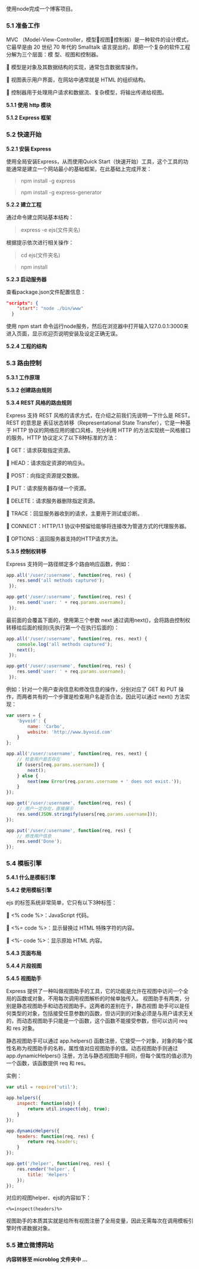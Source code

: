 使用node完成一个博客项目。

<h3>5.1 准备工作</h3>

MVC （Model-View-Controller，模型视图控制器）是一种软件的设计模式，它最早是由 20 世纪 70 年代的 Smalltalk 语言提出的，即把一个复杂的软件工程分解为三个层面：模
型、视图和控制器。

 模型是对象及其数据结构的实现，通常包含数据库操作。

 视图表示用户界面，在网站中通常就是 HTML 的组织结构。

 控制器用于处理用户请求和数据流、复杂模型，将输出传递给视图。

<b>5.1.1 使用 http 模块</b>

<b>5.1.2 Express 框架</b>


<h3>5.2 快速开始</h3>

<b>5.2.1 安装 Express</b>

使用全局安装Express，从而使用Quick Start（快速开始）工具，这个工具的功能通常是建立一个网站最小的基础框架，在此基础上完成开发：

>npm install -g express

>npm install -g express-generator

<b>5.2.2 建立工程</b>

通过命令建立网站基本结构：

>express -e ejs(文件夹名)

根据提示依次进行相关操作：

>cd ejs(文件夹名)

>npm install

<b>5.2.3 启动服务器</b>

查看package.json文件配置信息：

```json
"scripts": {
    "start": "node ./bin/www"
  }
```

使用 npm start 命令运行node服务，然后在浏览器中打开输入127.0.0.1:3000来进入页面，显示欢迎页说明安装及设定正确无误。

<b>5.2.4 工程的结构</b>


<h3>5.3 路由控制</h3>

<b>5.3.1 工作原理</b>

<b>5.3.2 创建路由规则</b>

<b>5.3.4 REST 风格的路由规则</b>

Express 支持 REST 风格的请求方式，在介绍之前我们先说明一下什么是 REST。REST 的意思是 表征状态转移（Representational State Transfer），它是一种基于 HTTP 协议的网络应用的接口风格，充分利用 HTTP 的方法实现统一风格接口的服务。HTTP 协议定义了以下8种标准的方法：

 GET：请求获取指定资源。

 HEAD：请求指定资源的响应头。

 POST：向指定资源提交数据。

 PUT：请求服务器存储一个资源。

 DELETE：请求服务器删除指定资源。

 TRACE：回显服务器收到的请求，主要用于测试或诊断。

 CONNECT：HTTP/1.1 协议中预留给能够将连接改为管道方式的代理服务器。

 OPTIONS：返回服务器支持的HTTP请求方法。

<b>5.3.5 控制权转移</b>

Express 支持同一路径绑定多个路由响应函数，例如：

```javascript
app.all('/user/:username', function(req, res) {
	res.send('all methods captured');
 });

app.get('/user/:username', function(req, res) {
	res.send('user: ' + req.params.username);
 });
```

最前面的会覆盖下面的，使用第三个参数 next 通过调用next()，会将路由控制权转移给后面的规则(先执行第一个在执行后面的)：

```javascript
app.all('/user/:username', function(req, res, next) {
	console.log('all methods captured');
	next();
 });

app.get('/user/:username', function(req, res) {
	res.send('user: ' + req.params.username);
 });
```

例如：针对一个用户查询信息和修改信息的操作，分别对应了 GET 和 PUT 操作，而两者共有的一个步骤是检查用户名是否合法，因此可以通过 next() 方法实现：

```javascript
var users = {
	'byvoid': {
		name: 'Carbo',
		website: 'http://www.byvoid.com'
	}
};

app.all('/user/:username', function(req, res, next) {
	// 检查用户是否存在
	if (users[req.params.username]) {
		next();
	} else {
		next(new Error(req.params.username + ' does not exist.'));
	}
});

app.get('/user/:username', function(req, res) {
	// 用户一定存在，直接展示
	res.send(JSON.stringify(users[req.params.username]));
});

app.put('/user/:username', function(req, res) {
	// 修改用户信息
	res.send('Done');
});
```


<h3>5.4 模板引擎</h3>

<b>5.4.1 什么是模板引擎</b>

<b>5.4.2 使用模板引擎</b>

ejs 的标签系统非常简单，它只有以下3种标签：

 <% code %>：JavaScript 代码。

 <%= code %>：显示替换过 HTML 特殊字符的内容。

 <%- code %>：显示原始 HTML 内容。

<b>5.4.3 页面布局</b>

<b>5.4.4 片段视图</b>

<b>5.4.5 视图助手</b>

Express 提供了一种叫做视图助手的工具，它的功能是允许在视图中访问一个全局的函数或对象，不用每次调用视图解析的时候单独传入。 视图助手有两类，分别是静态视图助手和动态视图助手。这两者的差别在于，静态视图
助手可以是任何类型的对象，包括接受任意参数的函数，但访问到的对象必须是与用户请求无关的，而动态视图助手只能是一个函数，这个函数不能接受参数，但可以访问 req 和 res 对象。

静态视图助手可以通过 app.helpers() 函数注册，它接受一个对象，对象的每个属性名称为视图助手的名称，属性值对应视图助手的值。动态视图助手则通过 app.dynamicHelpers() 注册，方法与静态视图助手相同，但每个属性的值必须为一个函数，该函数提供 req 和 res。

实例：

```javascript
var util = require('util');

app.helpers({
	inspect: function(obj) {
		return util.inspect(obj, true);
	}
});

app.dynamicHelpers({
	headers: function(req, res) {
		return req.headers;
	}
});

app.get('/helper', function(req, res) {
	res.render('helper', {
		title: 'Helpers'
	});
});
```

对应的视图helper、ejs的内容如下：

```ejs
<%=inspect(headers)%>
```

视图助手的本质其实就是给所有视图注册了全局变量，因此无需每次在调用模板引擎时传递数据对象。


<h3>5.5 建立微博网站</h3>

<b>内容转移至 microblog 文件夹中 ...</b>